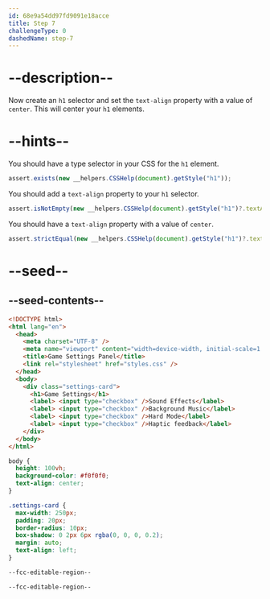 ```yaml
---
id: 68e9a54dd97fd9091e18acce
title: Step 7
challengeType: 0
dashedName: step-7
---
```


# --description--

Now create an `h1` selector and set the `text-align` property with a value of `center`. This will center your `h1` elements.

# --hints--

You should have a type selector in your CSS for the `h1` element.

```js
assert.exists(new __helpers.CSSHelp(document).getStyle("h1"));
```

You should add a `text-align` property to your `h1` selector.

```js
assert.isNotEmpty(new __helpers.CSSHelp(document).getStyle("h1")?.textAlign);
```

You should have a `text-align` property with a value of `center`.

```js
assert.strictEqual(new __helpers.CSSHelp(document).getStyle("h1")?.textAlign, "center");
```

# --seed--

## --seed-contents--

```html
<!DOCTYPE html>
<html lang="en">
  <head>
    <meta charset="UTF-8" />
    <meta name="viewport" content="width=device-width, initial-scale=1.0" />
    <title>Game Settings Panel</title>
    <link rel="stylesheet" href="styles.css" />
  </head>
  <body>
    <div class="settings-card">
      <h1>Game Settings</h1>
      <label> <input type="checkbox" />Sound Effects</label>
      <label> <input type="checkbox" />Background Music</label>
      <label> <input type="checkbox" />Hard Mode</label>
      <label> <input type="checkbox" />Haptic feedback</label>
    </div>
  </body>
</html>
```

```css
body {
  height: 100vh;
  background-color: #f0f0f0;
  text-align: center;
}

.settings-card {
  max-width: 250px;
  padding: 20px;
  border-radius: 10px;
  box-shadow: 0 2px 6px rgba(0, 0, 0, 0.2);
  margin: auto;
  text-align: left;
}

--fcc-editable-region--

--fcc-editable-region--

```
